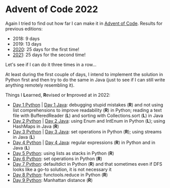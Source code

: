 # Advent of Code 2022

Again I tried to find out how far I can make it in [Advent of Code](https://adventofcode.com/2022/). Results for previous editions:
* 2018: 9 days
* 2019: 13 days
* [2020](https://github.com/Leftfish/Advent-of-Code-2020): 25 days for the first time!
* [2021](https://github.com/Leftfish/Advent-of-Code-2021): 25 days for the second time!

Let's see if I can do it three times in a row...

At least during the first couple of days, I intend to implement the solution in Python first and then try to do the same in Java (just to see if I can still write anything remotely resembling it).

Things I **L**earned, **R**evised or **I**mproved at in 2022:

* [Day 1 Python](01/d01.py) | [Day 1 Java](01/Day01.java): debugging stupid mistakes (**R**) and not using list comprehensions to improve readability (**R**) in Python; reading a text file with BufferedReader (**L**) and sorting with Collections.sort (**L**) in Java
* [Day 2 Python](02/d02.py) | [Day 2 Java](02/Day02.java): using Enum and IntEnum in Python (**L**); using HashMaps in Java (**R**)
* [Day 3 Python](03/d03.py) | [Day 3 Java](03/Day03.java): set operations in Python (**R**); using streams in Java (**L**)
* [Day 4 Python](04/d04.py) | [Day 4 Java](04/Day04.java): regular expressions (**R**) in Python and in Java (**L**)
* [Day 5 Python](05/d05.py): using lists as stacks in Python (**R**)
* [Day 6 Python](06/d06.py): set operations in Python (**R**)
* [Day 7 Python](07/d07.py): defaultdict in Python (**R**) and that sometimes even if DFS looks like a go-to solution, it is not necessary it
* [Day 8 Python](08/d08.py): functools.reduce in Python (**R**)
* [Day 9 Python](09/d09.py): Manhattan distance (**R**)
